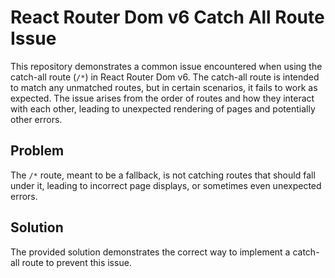 # React Router Dom v6 Catch All Route Issue

This repository demonstrates a common issue encountered when using the catch-all route (`/*`) in React Router Dom v6. The catch-all route is intended to match any unmatched routes, but in certain scenarios, it fails to work as expected.  The issue arises from the order of routes and how they interact with each other, leading to unexpected rendering of pages and potentially other errors.

## Problem

The `/*` route, meant to be a fallback, is not catching routes that should fall under it, leading to incorrect page displays, or sometimes even unexpected errors. 

## Solution

The provided solution demonstrates the correct way to implement a catch-all route to prevent this issue.